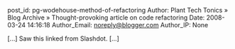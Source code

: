 post_id: pg-wodehouse-method-of-refactoring
Author: Plant Tech Tonics » Blog Archive » Thought-provoking article on code refactoring
Date: 2008-03-24 14:16:18
Author_Email: noreply@blogger.com
Author_IP: None

[...] Saw this linked from Slashdot. [...]
